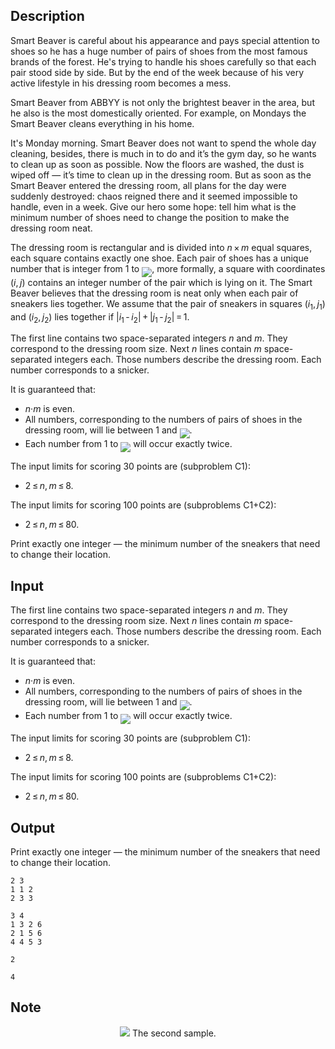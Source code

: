 ## Description

<div><p>Smart Beaver is careful about his appearance and pays special attention to shoes so he has a huge number of pairs of shoes from the most famous brands of the forest. He's trying to handle his shoes carefully so that each pair stood side by side. But by the end of the week because of his very active lifestyle in his dressing room becomes a mess.</p><p>Smart Beaver from ABBYY is not only the brightest beaver in the area, but he also is the most domestically oriented. For example, on Mondays the Smart Beaver cleans everything in his home.</p><p>It's Monday morning. Smart Beaver does not want to spend the whole day cleaning, besides, there is much in to do and it’s the gym day, so he wants to clean up as soon as possible. Now the floors are washed, the dust is wiped off — it’s time to clean up in the dressing room. But as soon as the Smart Beaver entered the dressing room, all plans for the day were suddenly destroyed: chaos reigned there and it seemed impossible to handle, even in a week. Give our hero some hope: tell him what is the minimum number of shoes need to change the position to make the dressing room neat.</p><p>The dressing room is rectangular and is divided into <span class="tex-span"><i>n</i> × <i>m</i></span> equal squares, each square contains exactly one shoe. Each pair of shoes has a unique number that is integer from <span class="tex-span">1</span> to <img align="middle" class="tex-formula" src="file://WiNRIZM6.png" style="max-width: 100.0%;max-height: 100.0%;">, more formally, a square with coordinates <span class="tex-span">(<i>i</i>, <i>j</i>)</span> contains an integer number of the pair which is lying on it. The Smart Beaver believes that the dressing room is neat only when each pair of sneakers lies together. We assume that the pair of sneakers in squares <span class="tex-span">(<i>i</i><sub class="lower-index">1</sub>, <i>j</i><sub class="lower-index">1</sub>)</span> and <span class="tex-span">(<i>i</i><sub class="lower-index">2</sub>, <i>j</i><sub class="lower-index">2</sub>)</span> lies together if <span class="tex-span">|<i>i</i><sub class="lower-index">1</sub> - <i>i</i><sub class="lower-index">2</sub>| + |<i>j</i><sub class="lower-index">1</sub> - <i>j</i><sub class="lower-index">2</sub>| = 1</span>.</p></div><div class="input-specification"><p>The first line contains two space-separated integers <span class="tex-span"><i>n</i></span> and <span class="tex-span"><i>m</i></span>. They correspond to the dressing room size. Next <span class="tex-span"><i>n</i></span> lines contain <span class="tex-span"><i>m</i></span> space-separated integers each. Those numbers describe the dressing room. Each number corresponds to a snicker. </p><p>It is guaranteed that: </p><ul> <li> <span class="tex-span"><i>n</i>·<i>m</i></span> is even. </li><li> All numbers, corresponding to the numbers of pairs of shoes in the dressing room, will lie between <span class="tex-span">1</span> and <img align="middle" class="tex-formula" src="file://JFSe57fr.png" style="max-width: 100.0%;max-height: 100.0%;">. </li><li> Each number from <span class="tex-span">1</span> to <img align="middle" class="tex-formula" src="file://VxPl5NEE.png" style="max-width: 100.0%;max-height: 100.0%;"> will occur exactly twice. </li></ul><p>The input limits for scoring 30 points are (subproblem C1): </p><ul> <li> <span class="tex-span">2 ≤ <i>n</i>, <i>m</i> ≤ 8</span>. </li></ul><p>The input limits for scoring 100 points are (subproblems C1+C2): </p><ul> <li> <span class="tex-span">2 ≤ <i>n</i>, <i>m</i> ≤ 80</span>. </li></ul></div><div class="output-specification"><p>Print exactly one integer — the minimum number of the sneakers that need to change their location.</p></div>

## Input

<p>The first line contains two space-separated integers <span class="tex-span"><i>n</i></span> and <span class="tex-span"><i>m</i></span>. They correspond to the dressing room size. Next <span class="tex-span"><i>n</i></span> lines contain <span class="tex-span"><i>m</i></span> space-separated integers each. Those numbers describe the dressing room. Each number corresponds to a snicker. </p><p>It is guaranteed that: </p><ul> <li> <span class="tex-span"><i>n</i>·<i>m</i></span> is even. </li><li> All numbers, corresponding to the numbers of pairs of shoes in the dressing room, will lie between <span class="tex-span">1</span> and <img align="middle" class="tex-formula" src="file://JFSe57fr.png" style="max-width: 100.0%;max-height: 100.0%;">. </li><li> Each number from <span class="tex-span">1</span> to <img align="middle" class="tex-formula" src="file://VxPl5NEE.png" style="max-width: 100.0%;max-height: 100.0%;"> will occur exactly twice. </li></ul><p>The input limits for scoring 30 points are (subproblem C1): </p><ul> <li> <span class="tex-span">2 ≤ <i>n</i>, <i>m</i> ≤ 8</span>. </li></ul><p>The input limits for scoring 100 points are (subproblems C1+C2): </p><ul> <li> <span class="tex-span">2 ≤ <i>n</i>, <i>m</i> ≤ 80</span>. </li></ul>

## Output

<p>Print exactly one integer — the minimum number of the sneakers that need to change their location.</p>





```input1
2 3
1 1 2
2 3 3

```




```input2
3 4
1 3 2 6
2 1 5 6
4 4 5 3

```




```output1
2

```




```output2
4

```



## Note

<center> <img class="tex-graphics" src="file://HpCIbgoI.png" style="max-width: 100.0%;max-height: 100.0%;"> <span class="tex-font-size-script"> The second sample. </span> </center>
